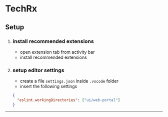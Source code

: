 # TechRx

## Setup

1. ### install recommended extensions

   - open extension tab from activity bar
   - install recommended extensions

2. ### setup editor settings

   - create a file `settings.json` inside `.vscode` folder
   - insert the following settings

   ```json
   {
     "eslint.workingDirectories": ["ui/web-portal"]
   }
   ```

---

